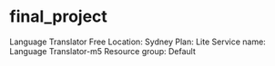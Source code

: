 # final_project
Language Translator
Free
Location: Sydney
Plan: Lite
Service name: Language Translator-m5
Resource group: Default